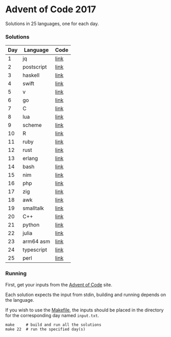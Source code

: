 # Advent of Code 2017

Solutions in 25 languages, one for each day.

### Solutions

| Day | Language   | Code                          |
|-----|------------|-------------------------------|
|   1 | jq         | [link](day_01/solution.jq)    |
|   2 | postscript | [link](day_02/solution.ps)    |
|   3 | haskell    | [link](day_03/solution.hs)    |
|   4 | swift      | [link](day_04/solution.swift) |
|   5 | v          | [link](day_05/solution.v)     |
|   6 | go         | [link](day_06/solution.go)    |
|   7 | C          | [link](day_07/solution.c)     |
|   8 | lua        | [link](day_08/solution.lua)   |
|   9 | scheme     | [link](day_09/solution.scm)   |
|  10 | R          | [link](day_10/solution.r)     |
|  11 | ruby       | [link](day_11/solution.rb)    |
|  12 | rust       | [link](day_12/solution.rs)    |
|  13 | erlang     | [link](day_13/solution.erl)   |
|  14 | bash       | [link](day_14/solution.bash)  |
|  15 | nim        | [link](day_15/solution.nim)   |
|  16 | php        | [link](day_16/solution.php)   |
|  17 | zig        | [link](day_17/solution.zig)   |
|  18 | awk        | [link](day_18/solution.awk)   |
|  19 | smalltalk  | [link](day_19/solution.st)    |
|  20 | C++        | [link](day_20/solution.cpp)   |
|  21 | python     | [link](day_21/solution.py)    |
|  22 | julia      | [link](day_22/solution.jl)    |
|  23 | arm64 asm  | [link](day_23/solution.s)     |
|  24 | typescript | [link](day_24/solution.ts)    |
|  25 | perl       | [link](day_25/solution.pl)    |

### Running

First, get your inputs from the [Advent of Code](https://adventofcode.com/2017) site.

Each solution expects the input from stdin, building and running depends on the language.

If you wish to use the [Makefile](Makefile), the inputs should be placed in the directory
for the corresponding day named `input.txt`.

```shell
make     # build and run all the solutions
make 22  # run the specified day(s)
```
